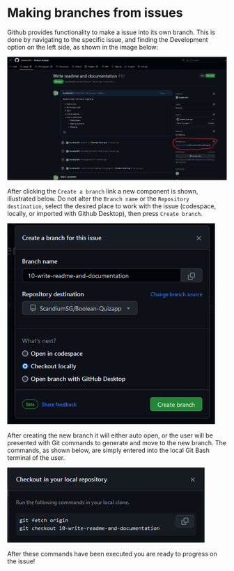 # Making branches from issues

Github provides functionality to make a issue into its own branch. 
This is done by navigating to the specific issue, and finding the Development option on the left side, as shown in the image below:

![Github Issue page](./assets/issue_generate_branch.png)

After clicking the `Create a branch` link a new component is shown, illustrated below. Do not alter the `Branch name` or the `Repository destination`, select the desired place to work with the issue (codespace, locally, or imported with Github Desktop), then press `Create branch`.

![Github create branch](./assets//issue_generate_branch_github.png)

After creating the new branch it will either auto open, or the user will be presented with Git commands to generate and move to the new branch. The commands, as shown below, are simply entered into the local Git Bash terminal of the user.

![Github local commands](./assets//issue_generate_branch_local.png)

After these commands have been executed you are ready to progress on the issue!